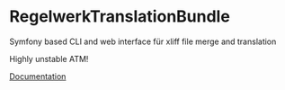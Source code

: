 RegelwerkTranslationBundle
==========================

Symfony based CLI and web interface für xliff file merge and translation

Highly unstable ATM!

[Documentation](Resources/doc/index.rst)
